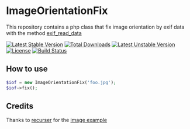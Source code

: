 ImageOrientationFix
===================

This repository contains a php class that fix image orientation by exif data with the method [exif_read_data](http://it2.php.net/manual/en/function.exif-read-data.php)

[![Latest Stable Version](https://poser.pugx.org/jellybellydev/image-orientation-fix/v/stable.png)](https://packagist.org/packages/jellybellydev/image-orientation-fix) [![Total Downloads](https://poser.pugx.org/jellybellydev/image-orientation-fix/downloads.png)](https://packagist.org/packages/jellybellydev/image-orientation-fix) [![Latest Unstable Version](https://poser.pugx.org/jellybellydev/image-orientation-fix/v/unstable.png)](https://packagist.org/packages/jellybellydev/image-orientation-fix) [![License](https://poser.pugx.org/jellybellydev/image-orientation-fix/license.png)](https://packagist.org/packages/jellybellydev/image-orientation-fix) [![Build Status](https://travis-ci.org/JellyBellyDev/ImageOrientationFix.svg?branch=master)](https://travis-ci.org/JellyBellyDev/ImageOrientationFix)

## How to use

```php
$iof = new ImageOrientationFix('foo.jpg');
$iof->fix();
```


## Credits

Thanks to [recurser](https://github.com/recurser) for the [image example](https://github.com/recurser/exif-orientation-examples)
